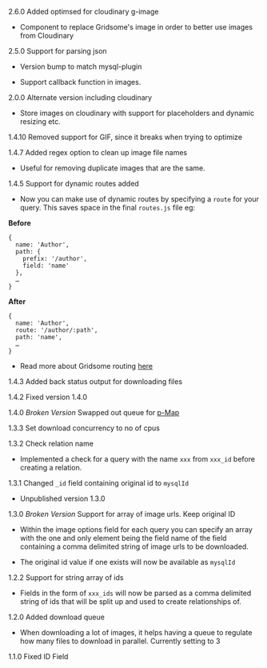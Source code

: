 2.6.0 Added optimsed for cloudinary g-image

  * Component to replace Gridsome's image in order to better use images from Cloudinary

2.5.0 Support for parsing json

  * Version bump to match mysql-plugin

  * Support callback function in images.

2.0.0 Alternate version including cloudinary

  * Store images on cloudinary with support for placeholders and dynamic resizing etc.

1.4.10 Removed support for GIF, since it breaks when trying to optimize

1.4.7 Added regex option to clean up image file names

  * Useful for removing duplicate images that are the same.

1.4.5 Support for dynamic routes added

  * Now you can make use of dynamic routes by specifying a `route` for your query. This saves space in the final `routes.js` file eg:

  **Before**
  ```
  {
    name: 'Author',
    path: {
      prefix: '/author',
      field: 'name'
    },
    …
  }
  ```

  **After**
  ```
  {
    name: 'Author',
    route: '/author/:path',
    path: 'name',
    …
  }
  ```

  * Read more about Gridsome routing [here](https://gridsome.org/docs/routing)

1.4.3 Added back status output for downloading files

1.4.2 Fixed version 1.4.0

1.4.0 *Broken Version* Swapped out queue for [p-Map](https://github.com/sindresorhus/p-map)

1.3.3 Set download concurrency to no of cpus

1.3.2 Check relation name

  * Implemented a check for a query with the name `xxx` from `xxx_id` before creating a relation.

1.3.1 Changed `_id` field containing original id to `mysqlId`

  * Unpublished version 1.3.0

1.3.0 *Broken Version* Support for array of image urls. Keep original ID

  * Within the image options field for each query you can specify an array with the one and only element being the field name of the field containing a comma delimited string of image urls to be downloaded.

  * The original id value if one exists will now be available as `mysqlId`

1.2.2 Support for string array of ids

  * Fields in the form of `xxx_ids` will now be parsed as a comma delimited string of ids that will be split up and used to create relationships of.

1.2.0 Added download queue

  * When downloading a lot of images, it helps having a queue to regulate how many files to download in parallel. Currently setting to 3

1.1.0 Fixed ID Field